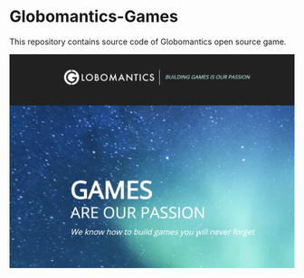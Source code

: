# Globomantics-Games
This repository contains source code of Globomantics open source game.

![cover.PNG](assets/cover.PNG)